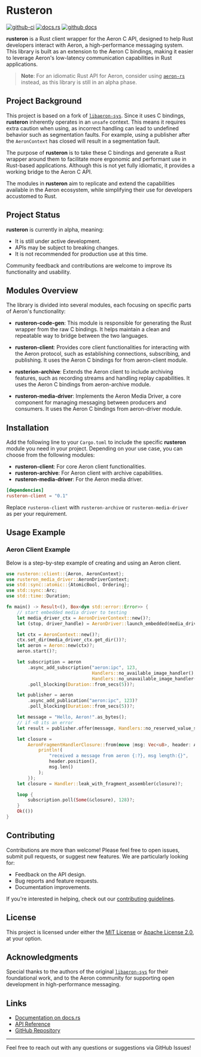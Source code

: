 # Rusteron

[![github-ci](https://github.com/mimran1980/rusteron/actions/workflows/ci.yml/badge.svg)](https://github.com/amoskvin/rusteron/actions/workflows/ci.yml)
[![docs.rs](https://docs.rs/rusteron/badge.svg)](https://docs.rs/rusteron/)
[![github docs](https://custom-icon-badges.demolab.com/badge/docs-blue.svg?logo=log&logoSource=feather)](https://mimran1980.github.io/rusteron)

**rusteron** is a Rust client wrapper for the Aeron C API, designed to help Rust developers interact with Aeron, a high-performance messaging system. This library is built as an extension to the Aeron C bindings, making it easier to leverage Aeron's low-latency communication capabilities in Rust applications.

> **Note**: For an idiomatic Rust API for Aeron, consider using [`aeron-rs`](https://github.com/UnitedTraders/aeron-rs) instead, as this library is still in an alpha phase.

## Project Background

This project is based on a fork of [`libaeron-sys`](https://github.com/bspeice/libaeron-sys). Since it uses C bindings, **rusteron** inherently operates in an `unsafe` context. This means it requires extra caution when using, as incorrect handling can lead to undefined behavior such as segmentation faults. For example, using a publisher after the `AeronContext` has closed will result in a segmentation fault.

The purpose of **rusteron** is to take these C bindings and generate a Rust wrapper around them to facilitate more ergonomic and performant use in Rust-based applications. Although this is not yet fully idiomatic, it provides a working bridge to the Aeron C API.

The modules in **rusteron** aim to replicate and extend the capabilities available in the Aeron ecosystem, while simplifying their use for developers accustomed to Rust.

## Project Status

**rusteron** is currently in alpha, meaning:

- It is still under active development.
- APIs may be subject to breaking changes.
- It is not recommended for production use at this time.

Community feedback and contributions are welcome to improve its functionality and usability.

## Modules Overview

The library is divided into several modules, each focusing on specific parts of Aeron's functionality:

- **rusteron-code-gen**: This module is responsible for generating the Rust wrapper from the raw C bindings. It helps maintain a clean and repeatable way to bridge between the two languages.

- **rusteron-client**: Provides core client functionalities for interacting with the Aeron protocol, such as establishing connections, subscribing, and publishing. It uses the Aeron C bindings for from aeron-client module.

- **rusterion-archive**: Extends the Aeron client to include archiving features, such as recording streams and handling replay capabilities. It uses the Aeron C bindings from aeron-archive module.

- **rusteron-media-driver**: Implements the Aeron Media Driver, a core component for managing messaging between producers and consumers. It uses the Aeron C bindings from aeron-driver module.

## Installation

Add the following line to your `Cargo.toml` to include the specific **rusteron** module you need in your project. Depending on your use case, you can choose from the following modules:

- **rusteron-client**: For core Aeron client functionalities.
- **rusteron-archive**: For Aeron client with archive capabilities.
- **rusteron-media-driver**: For the Aeron media driver.

```toml
[dependencies]
rusteron-client = "0.1"
```

Replace `rusteron-client` with `rusteron-archive` or `rusteron-media-driver` as per your requirement.

## Usage Example

### Aeron Client Example

Below is a step-by-step example of creating and using an Aeron client.

```rust ,no_run
use rusteron::client::{Aeron, AeronContext};
use rusteron_media_driver::AeronDriverContext;
use std::sync::atomic::{AtomicBool, Ordering};
use std::sync::Arc;
use std::time::Duration;

fn main() -> Result<(), Box<dyn std::error::Error>> {
    // start embedded media driver to testing
    let media_driver_ctx = AeronDriverContext::new()?;
    let (stop, driver_handle) = AeronDriver::launch_embedded(media_driver_ctx.clone(), false);

    let ctx = AeronContext::new()?;
    ctx.set_dir(media_driver_ctx.get_dir())?;
    let aeron = Aeron::new(ctx)?;
    aeron.start()?;

    let subscription = aeron
        .async_add_subscription("aeron:ipc", 123,                
                                Handlers::no_available_image_handler(),
                                Handlers::no_unavailable_image_handler())?
        .poll_blocking(Duration::from_secs(5))?;

    let publisher = aeron
        .async_add_publication("aeron:ipc", 123)?
        .poll_blocking(Duration::from_secs(5))?;

    let message = "Hello, Aeron!".as_bytes();
    // if <0 its an error
    let result = publisher.offer(message, Handlers::no_reserved_value_supplier_handler());

    let closure =
        AeronFragmentHandlerClosure::from(move |msg: Vec<u8>, header: AeronHeader| {
            println!(
                "received a message from aeron {:?}, msg length:{}",
                header.position(),
                msg.len()
            );
        });
    let closure = Handler::leak_with_fragment_assembler(closure)?;

    loop {
        subscription.poll(Some(&closure), 128)?;
    }
    Ok(())
}
```

## Contributing

Contributions are more than welcome! Please feel free to open issues, submit pull requests, or suggest new features. We are particularly looking for:

- Feedback on the API design.
- Bug reports and feature requests.
- Documentation improvements.

If you're interested in helping, check out our [contributing guidelines](https://github.com/mimran1980/rusteron/blob/main/CONTRIBUTING.md).

## License

This project is licensed under either the [MIT License](https://opensource.org/licenses/MIT) or [Apache License 2.0](https://www.apache.org/licenses/LICENSE-2.0), at your option.

## Acknowledgments

Special thanks to the authors of the original [`libaeron-sys`](https://github.com/bspeice/libaeron-sys) for their foundational work, and to the Aeron community for supporting open development in high-performance messaging.

## Links

- [Documentation on docs.rs](https://docs.rs/rusteron/)
- [API Reference](https://mimran1980.github.io/rusteron)
- [GitHub Repository](https://github.com/mimran1980/rusteron)

---

Feel free to reach out with any questions or suggestions via GitHub Issues!

